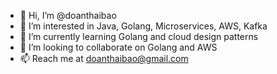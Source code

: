 - 👋 Hi, I’m @doanthaibao
- 👀 I’m interested in Java, Golang, Microservices, AWS, Kafka
- 🌱 I’m currently learning Golang and cloud design patterns
- 💞️ I’m looking to collaborate on Golang and AWS
- 📫 Reach me at doanthaibao@gmail.com

<!---
doanthaibao/doanthaibao is a ✨ special ✨ repository because its `README.md` (this file) appears on your GitHub profile.
You can click the Preview link to take a look at your changes.
--->
